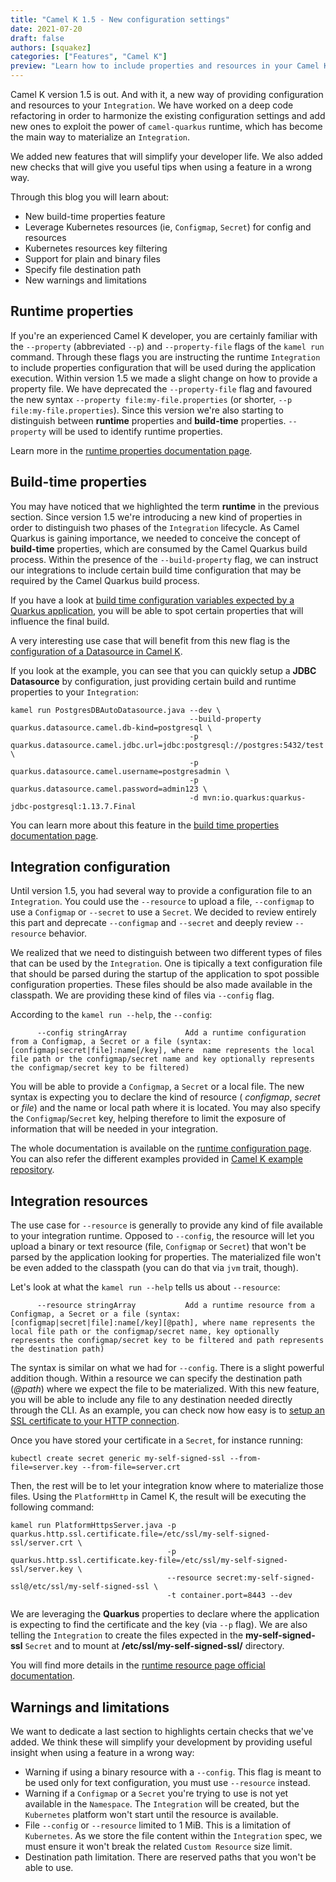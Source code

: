 ```yaml
---
title: "Camel K 1.5 - New configuration settings"
date: 2021-07-20
draft: false
authors: [squakez]
categories: ["Features", "Camel K"]
preview: "Learn how to include properties and resources in your Camel K integration"
---
```


Camel K version 1.5 is out. And with it, a new way of providing configuration and resources to your `Integration`. We have worked on a deep code refactoring in order to harmonize the existing configuration settings and add new ones to exploit the power of `camel-quarkus` runtime, which has become the main way to materialize an `Integration`.

We added new features that will simplify your developer life. We also added new checks that will give you useful tips when using a feature in a wrong way.

Through this blog you will learn about:

* New build-time properties feature
* Leverage Kubernetes resources (ie, `Configmap`, `Secret`) for config and resources
* Kubernetes resources key filtering
* Support for plain and binary files
* Specify file destination path
* New warnings and limitations

## Runtime properties

If you're an experienced Camel K developer, you are certainly familiar with the `--property` (abbreviated `--p`) and `--property-file` flags of the `kamel run` command. Through these flags you are instructing the runtime `Integration` to include properties configuration that will be used during the application execution. Within version 1.5 we made a slight change on how to provide a property file. We have deprecated the `--property-file` flag and favoured the new syntax `--property file:my-file.properties` (or shorter, `--p file:my-file.properties`).
Since this version we're also starting to distinguish between **runtime** properties and **build-time** properties. `--property` will be used to identify runtime properties.

Learn more in the [runtime properties documentation page](/camel-k/next/configuration/runtime-properties.html).

## Build-time properties

You may have noticed that we highlighted the term **runtime** in the previous section. Since version 1.5 we're introducing a new kind of properties in order to distinguish two phases of the `Integration` lifecycle. As Camel Quarkus is gaining importance, we needed to conceive the concept of **build-time** properties, which are consumed by the Camel Quarkus build process. Within the presence of the `--build-property` flag, we can instruct our integrations to include certain build time configuration that may be required by the Camel Quarkus build process.

If you have a look at [build time configuration variables expected by a Quarkus application](https://quarkus.io/guides/config#build-time-configuration), you will be able to spot certain properties that will influence the final build.

A very interesting use case that will benefit from this new flag is the [configuration of a Datasource in Camel K](https://github.com/apache/camel-k/blob/main/examples/databases/PostgresDBAutoDatasource.java).

If you look at the example, you can see that you can quickly setup a **JDBC Datasource** by configuration, just providing certain build and runtime properties to your `Integration`:
```
kamel run PostgresDBAutoDatasource.java --dev \
                                        --build-property quarkus.datasource.camel.db-kind=postgresql \
                                        -p quarkus.datasource.camel.jdbc.url=jdbc:postgresql://postgres:5432/test \
                                        -p quarkus.datasource.camel.username=postgresadmin \
                                        -p quarkus.datasource.camel.password=admin123 \
                                        -d mvn:io.quarkus:quarkus-jdbc-postgresql:1.13.7.Final
```
You can learn more about this feature in the [build time properties documentation page](/camel-k/next/configuration/build-time-properties.html).

## Integration configuration

Until version 1.5, you had several way to provide a configuration file to an `Integration`. You could use the `--resource` to upload a file, `--configmap` to use a `Configmap` or `--secret` to use a `Secret`. We decided to review entirely this part and deprecate `--configmap` and `--secret` and deeply review `--resource` behavior.

We realized that we need to distinguish between two different types of files that can be used by the `Integration`. One is tipically a text configuration file that should be parsed during the startup of the application to spot possible configuration properties. These files should be also made available in the classpath. We are providing these kind of files via `--config` flag.

According to the `kamel run --help`, the `--config`:
```
      --config stringArray             Add a runtime configuration from a Configmap, a Secret or a file (syntax: [configmap|secret|file]:name[/key], where  name represents the local file path or the configmap/secret name and key optionally represents the configmap/secret key to be filtered)
```
You will be able to provide a `Configmap`, a `Secret` or a local file. The new syntax is expecting you to declare the kind of resource ( _configmap_, _secret_ or _file_) and the name or local path where it is located. You may also specify the `Configmap`/`Secret` key, helping therefore to limit the exposure of information that will be needed in your integration.

The whole documentation is available on the [runtime configuration page](/camel-k/next/configuration/runtime-config.html). You can also refer the different examples provided in [Camel K example repository](https://github.com/apache/camel-k/tree/main/examples/user-config).

## Integration resources

The use case for `--resource` is generally to provide any kind of file available to your integration runtime. Opposed to `--config`, the resource will let you upload a binary or text resource (file, `Configmap` or `Secret`) that won't be parsed by the application looking for properties. The materialized file won't be even added to the classpath (you can do that via `jvm` trait, though).

Let's look at what the `kamel run --help` tells us about `--resource`:
```
      --resource stringArray           Add a runtime resource from a Configmap, a Secret or a file (syntax: [configmap|secret|file]:name[/key][@path], where name represents the local file path or the configmap/secret name, key optionally represents the configmap/secret key to be filtered and path represents the destination path)
```
The syntax is similar on what we had for `--config`. There is a slight powerful addition though. Within a resource we can specify the destination path (_@path_) where we expect the file to be materialized. With this new feature, you will be able to include any file to any destination needed directly through the CLI. As an example, you can check now how easy is to [setup an SSL certificate to your HTTP connection](https://github.com/apache/camel-k/blob/main/examples/http/PlatformHttpsServer.java).

Once you have stored your certificate in a `Secret`, for instance running:
```
kubectl create secret generic my-self-signed-ssl --from-file=server.key --from-file=server.crt
```

Then, the rest will be to let your integration know where to materialize those files. Using the `PlatformHttp` in Camel K, the result will be executing the following command:
```
kamel run PlatformHttpsServer.java -p quarkus.http.ssl.certificate.file=/etc/ssl/my-self-signed-ssl/server.crt \
                                   -p quarkus.http.ssl.certificate.key-file=/etc/ssl/my-self-signed-ssl/server.key \
                                   --resource secret:my-self-signed-ssl@/etc/ssl/my-self-signed-ssl \
                                   -t container.port=8443 --dev
```

We are leveraging the **Quarkus** properties to declare where the application is expecting to find the certificate and the key (via `--p` flag). We are also telling the `Integration` to create the files expected in the __my-self-signed-ssl__ `Secret` and to mount at __/etc/ssl/my-self-signed-ssl/__ directory.

You will find more details in the [runtime resource page official documentation](/camel-k/next/configuration/runtime-resources.html).

## Warnings and limitations

We want to dedicate a last section to highlights certain checks that we've added. We think these will simplify your development by providing useful insight when using a feature in a wrong way:

* Warning if using a binary resource with a `--config`. This flag is meant to be used only for text configuration, you must use `--resource` instead.
* Warning if a `Configmap` or a `Secret` you're trying to use is not yet available in the `Namespace`. The `Integration` will be created, but the `Kubernetes` platform won't start until the resource is available.
* File `--config` or `--resource` limited to 1 MiB. This is a limitation of `Kubernetes`. As we store the file content within the `Integration`
 spec, we must ensure it won't break the related `Custom Resource` size limit.
* Destination path limitation. There are reserved paths that you won't be able to use.
